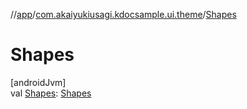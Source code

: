 //[app](../../index.md)/[com.akaiyukiusagi.kdocsample.ui.theme](index.md)/[Shapes](-shapes.md)

# Shapes

[androidJvm]\
val [Shapes](-shapes.md): [Shapes](https://developer.android.com/reference/kotlin/androidx/compose/material/Shapes.html)
